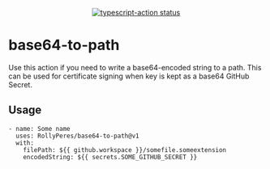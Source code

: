 <p align="center">
  <a href="https://github.com/actions/typescript-action/actions"><img alt="typescript-action status" src="https://github.com/actions/typescript-action/workflows/build-test/badge.svg"></a>
</p>

# base64-to-path

Use this action if you need to write a base64-encoded string to a path. This can be used for certificate signing when key is kept as a base64 GitHub Secret.

## Usage
```
- name: Some name
  uses: RollyPeres/base64-to-path@v1
  with:
    filePath: ${{ github.workspace }}/somefile.someextension
    encodedString: ${{ secrets.SOME_GITHUB_SECRET }}
```
